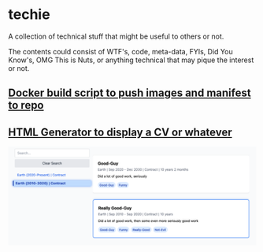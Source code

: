 # techie

A collection of technical stuff that might be useful to others or not. 

The contents could consist of WTF's, code, meta-data, FYIs, Did You Know's, OMG This is Nuts, or anything technical that may pique the interest or not.

## [Docker build script to push images and manifest to repo](docker/multi-arch.md)



## [HTML Generator to display a CV or whatever](cv-gen/Readme.md)

![alt text](cv-gen/demo.png)
